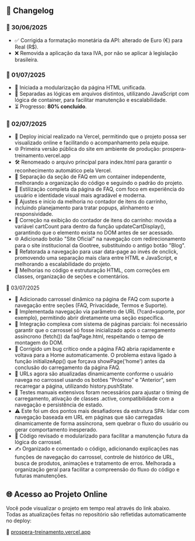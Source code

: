 ## 📝 Changelog

### 📅 30/06/2025
- ✅ Corrigida a formatação monetária da API: alterado de Euro (€) para Real (R$).  
- ❌ Removida a aplicação da taxa IVA, por não se aplicar à legislação brasileira.

### 📅 01/07/2025
- 🔧 Iniciada a modularização da página HTML unificada.  
- 📁 Separadas as lógicas em arquivos distintos, utilizando JavaScript com lógica de container, para facilitar manutenção e escalabilidade.  
- ⏳ Progresso: **80% concluído**.

### 📅 02/07/2025
- 🚀 Deploy inicial realizado na Vercel, permitindo que o projeto possa ser visualizado online e facilitando o acompanhamento pela equipe.
- 🌐 Primeira versão pública do site em ambiente de produção: prospera-treinamento.vercel.app
- 🛠️ Renomeado o arquivo principal para index.html para garantir o reconhecimento automático pela Vercel.
- 📁 Separação da seção de FAQ em um container independente, melhorando a organização do código e seguindo o padrão do projeto.
- 🎨 Estilização completa da página de FAQ, com foco em experiência do usuário e identidade visual mais agradável e moderna.
- 🛒 Ajustes e início da melhoria no contador de itens do carrinho, incluindo planejamento para tratar popups, alinhamento e responsividade.
- 🛒 Correção na exibição do contador de itens do carrinho: movida a variável cartCount para dentro da função updateCartDisplay(), garantindo que o elemento exista no DOM antes de ser acessado.
- 🌐 Adicionado botão "Site Oficial" na navegação com redirecionamento para o site institucional da Gootree, substituindo o antigo botão "Blog".
- 🔄 Refatorada a navegação para usar data-page ao invés de onclick, promovendo uma separação mais clara entre HTML e JavaScript, e melhorando a escalabilidade do projeto.
- 🧼 Melhorias no código e estruturação HTML, com correções em classes, organização de seções e comentários.


📅 03/07/2025
- 🎠 Adicionado carrossel dinâmico na página de FAQ com suporte à navegação entre seções (FAQ, Privacidade, Termos e Suporte).
- 🔗 Implementada navegação via parâmetro de URL (?card=suporte, por exemplo), permitindo abrir diretamente uma seção específica.
- 🧠 Integração complexa com sistema de páginas parciais: foi necessário garantir que o carrossel só fosse inicializado após o carregamento assíncrono (fetch()) da faqPage.html, respeitando o tempo de montagem do DOM.
- 📌 Corrigido um bug crítico onde a página FAQ abria rapidamente e voltava para a Home automaticamente. O problema estava ligado à função initializeApp() que forçava showPage('home') antes da conclusão do carregamento da página FAQ.
- 🔁 URLs agora são atualizadas dinamicamente conforme o usuário navega no carrossel usando os botões "Próximo" e "Anterior", sem recarregar a página, utilizando history.pushState.
- 🧪 Testes manuais extensivos foram necessários para ajustar o timing de carregamento, ativação de classes .active, compatibilidade com a navegação e persistência de estado.
- ⚠️ Este foi um dos pontos mais desafiadores da estrutura SPA: lidar com navegação baseada em URL em páginas que são carregadas dinamicamente de forma assíncrona, sem quebrar o fluxo do usuário ou gerar comportamento inesperado.
- 📄 Código revisado e modularizado para facilitar a manutenção futura da lógica do carrossel.
- ✍️ Organizado e comentado o código, adicionando explicações nas funções de navegação do carrossel, controle de histórico de URL, busca de produtos, animações e tratamento de erros. Melhorada a organização geral para facilitar a compreensão do fluxo do código e futuras manutenções.


## 🌐 Acesso ao Projeto Online

Você pode visualizar o projeto em tempo real através do link abaixo.  
Todas as atualizações feitas no repositório são refletidas automaticamente no deploy:

🔗 [prospera-treinamento.vercel.app](https://prospera-treinamento.vercel.app/)

